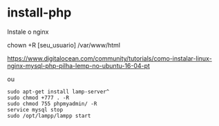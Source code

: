 # install-php

Instale o nginx

chown +R [seu_usuario] /var/www/html

https://www.digitalocean.com/community/tutorials/como-instalar-linux-nginx-mysql-php-pilha-lemp-no-ubuntu-16-04-pt


ou
```
sudo apt-get install lamp-server^
sudo chmod +777 . -R
sudo chmod 755 phpmyadmin/ -R
service mysql stop
sudo /opt/lampp/lampp start
``` 
